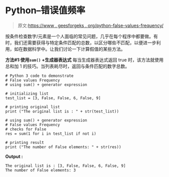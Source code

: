 # Python–错误值频率

> 原文:[https://www . geesforgeks . org/python-false-values-frequency/](https://www.geeksforgeeks.org/python-false-values-frequency/)

按条件检查数字/元素是一个人面临的常见问题，几乎在每个程序中都要做。有时，我们还需要获得与特定条件匹配的总数，以区分哪些不匹配，以便进一步利用，如在数据科学中。让我们讨论一下计算假值的某些方法。

**方法#1:使用`sum()` +生成器表达式**
每当生成器表达式返回 true 时，该方法就使用总和加 1 的技巧。当列表耗尽时，返回与条件匹配的数字总数。

```
# Python 3 code to demonstrate 
# False values Frequency
# using sum() + generator expression 

# initializing list 
test_list = [3, False, False, 6, False, 9] 

# printing original list 
print ("The original list is : " + str(test_list)) 

# using sum() + generator expression 
# False values Frequency
# checks for False
res = sum(1 for i in test_list if not i) 

# printing result 
print ("The number of False elements: " + str(res)) 
```

**Output :**

```
The original list is : [3, False, False, 6, False, 9]
The number of False elements: 3

```